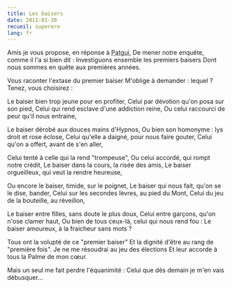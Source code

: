 ```yaml
---
title: Les baisers
date: 2011-01-30
recueil: superero
lang: fr
---
```


Amis je vous propose, en réponse à <abbr title="Membre d'un forum de poésie">Patgui</abbr>,
De mener notre enquête, comme il l'a si bien dit :
Investiguons ensemble les premiers baisers
Dont nous sommes en quête aux premières années.

Vous raconter l'extase du premier baiser
M'oblige à demander : lequel ? Tenez, vous choisirez :

Le baiser bien trop jeune pour en profiter,
Celui par dévotion qu'on posa sur son pied,
Celui qui rend esclave d'une addiction reine,
Ou celui raccourci de peur qu'il nous entraine,

Le baiser dérobé aux douces mains d'Hypnos,
Ou bien son homonyme : lys droit et rose éclose,
Celui qu'elle a daigné, pour nous faire gouter,
Celui qu'on a offert, avant de s'en aller,

Celui tenté à celle qui la rend "trompeuse",
Ou celui accordé, qui rompt notre crédit,
Le baiser dans la cours, la risée des amis,
Le baiser orgueilleux, qui veut la rendre heureuse,

Ou encore le baiser, timide, sur le poignet,
Le baiser qui nous fait, qu'on se le dise, bander,
Celui sur les secondes lèvres, au pied du Mont,
Celui du jeu de la bouteille, au réveillon,

Le baiser entre filles, sans doute le plus doux,
Celui entre garçons, qu'on n'ose clamer haut,
Ou bien de tous ceux-là, celui qui nous rend fou :
Le baiser amoureux, à la fraicheur sans mots ?

Tous ont la volupté de ce "premier baiser"
Et la dignité d'être au rang de "première fois".
Je ne me résoudrai au jeu des élections
Et leur accorde à tous la Palme de mon cœur.

Mais un seul me fait perdre l'équanimité :
Celui que dès demain je m'en vais débusquer...
